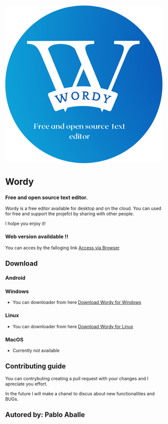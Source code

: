 
![Wordy](https://github.com/PabloAballe/Wordy/blob/main/public/favicon.png?raw=true)

# Wordy 
### Free and open source text editor.

Wordy is a free editor available for desktop and on the cloud. You can used for free and support the projefct by sharing with other people.

I holpe you enjoy it!

### Web version availdable !!

 You can acces by the falloging link [Access via Browser]()

## Download

### Android

### Windows

- You can downloader from here [Download Wordy for Windows]("")

### Linux

- You can downloader from here [Download Wordy for Linux]("")

### MacOS

- Currently not available

## Contributing guide

You can contrybuting creating a pull request with your changes and I apreciate you effort.

In the future I will make a chanel to discus about new functionalities and BUGs.

## Autored by: **Pablo Aballe**